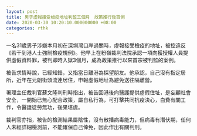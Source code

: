 ```yaml
---
layout: post
title: 男子虛報接受檢疫地址判監三個月　政策推行後首例
date: 2020-03-30 10:20:10.000000000 +08:00
categories: rthk
---
```


一名31歲男子涉嫌本月初在深圳灣口岸過關時，虛報接受檢疫的地址，被控違反《若干到港人士強制檢疫規例》。他早上在粉嶺裁判法院承認一項向獲授權人員提供虛假資料罪，被判即時入獄3個月，成為政策推行以來首宗被判監的案例。

被告求情時說，已經知錯，又指當日離港為探望朋友。他承認，自己沒有指定居所，近年在元朗街頭流連居住，申報虛假地址為避免送往隔離營。

署理主任裁判官蘇文隆判刑時指出，被告回港後向醫護提供虛假住址，是妄顧社會安全，一開始已無心配合政策，屬自私行為，可打擊共同抗疫決心，白費有關工作，令醫護徒勞無功，後果堪虞。

裁判官亦指，被告的檢測結果屬陰性，沒有散播病毒能力，但病毒有潛伏期，任何人未經詳細檢測前，不能確保自己倖免，因此作出有關判刑。
